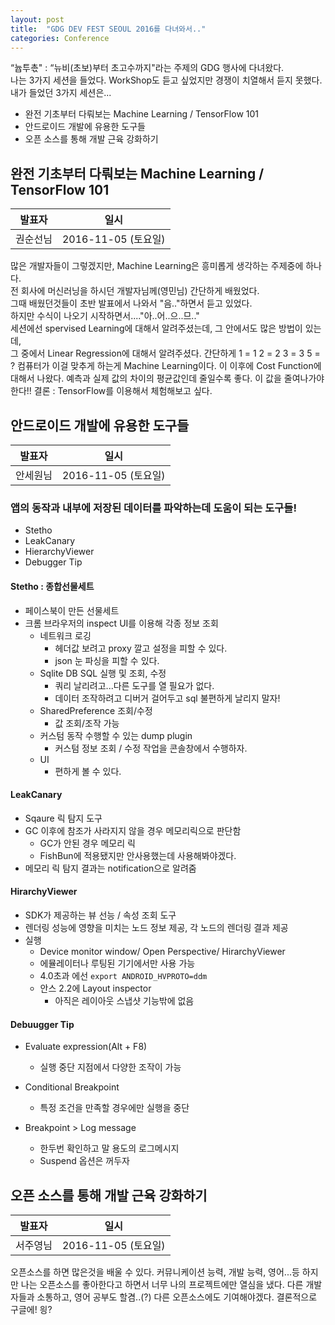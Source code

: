 ```yaml
---
layout: post
title:  "GDG DEV FEST SEOUL 2016를 다녀와서.."
categories: Conference
---
```


“늅투촋" : “뉴비(초보)부터 초고수까지"라는 주제의 GDG 행사에 다녀왔다.  
나는 3가지 세션을 들었다. WorkShop도 듣고 싶었지만 경쟁이 치열해서 듣지 못했다.  
내가 들었던 3가지 세션은...    
* 완전 기초부터 다뤄보는 Machine Learning / TensorFlow 101
* 안드로이드 개발에 유용한 도구들
* 오픈 소스를 통해 개발 근육 강화하기


## 완전 기초부터 다뤄보는 Machine Learning / TensorFlow 101

|발표자|일시|
|---|---|
|권순선님 |2016-11-05 (토요일) |

많은 개발자들이 그렇겠지만, Machine Learning은 흥미롭게 생각하는 주제중에 하나다.   
전 회사에 머신러닝을 하시던 개발자님께(영민님) 간단하게 배웠었다.  
그때 배웠던것들이 초반 발표에서 나와서 "음.."하면서 듣고 있었다.   
하지만 수식이 나오기 시작하면서...."아..어..으..므.."  
세션에선 spervised Learning에 대해서 알려주셨는데, 그 안에서도 많은 방법이 있는데,   
그 중에서 Linear Regression에 대해서 알려주셨다.
간단하게
1 = 1
2 = 2
3 = 3
5 = ?
컴퓨터가 이걸 맞추게 하는게 Machine Learning이다.
이 이후에 Cost Function에 대해서 나왔다.
예측과 실제 값의 차이의 평균값인데 줄일수록 좋다. 이 값을 줄여나가야한다!!
결론 : TensorFlow를 이용해서 체험해보고 싶다.

## 안드로이드 개발에 유용한 도구들

|발표자|일시|
|---|---|
|안세원님 |2016-11-05 (토요일) |

### 앱의 동작과 내부에 저장된 데이터를 파악하는데 도움이 되는 도구들!

* Stetho
* LeakCanary
* HierarchyViewer
* Debugger Tip


#### Stetho : 종합선물세트

* 페이스북이 만든 선물세트
* 크롬 브라우저의 inspect UI를 이용해 각종 정보 조회
  * 네트워크 로깅
    * 헤더값 보려고 proxy 깔고 설정을 피할 수 있다.
    * json 눈 파싱을 피할 수 있다.
  * Sqlite DB SQL 실행 및 조회, 수정
    * 쿼리 날리려고...다른 도구를 열 필요가 없다.
    * 데이터 조작하려고 디버거 걸어두고 sql 불편하게 날리지 말자!
  * SharedPreference 조회/수정
    * 값 조회/조작 가능
  * 커스텀 동작 수행할 수 있는 dump plugin
    * 커스텀 정보 조회 / 수정 작업을 콘솔창에서 수행하자.
  * UI
    * 편하게 볼 수 있다.


#### LeakCanary

* Sqaure 릭 탐지 도구
* GC 이후에 참조가 사라지지 않을 경우 메모리릭으로 판단함
  * GC가 안된 경우 메모리 릭  
  * FishBun에 적용됐지만 안사용했는데 사용해봐야겠다.
* 메모리 릭 탐지 결과는 notification으로 알려줌

#### HirarchyViewer

* SDK가 제공하는 뷰 선능 / 속성 조회 도구
* 렌더링 성능에 영향을 미치는 노드 정보 제공, 각 노드의 렌더링 결과 제공
* 실행
  * Device monitor window/ Open Perspective/ HirarchyViewer
  * 에뮬레이터나 루팅된 기기에서만 사용 가능
  * 4.0초과 에선 `export ANDROID_HVPROTO=ddm`
  * 안스 2.2에 Layout inspector
    * 아직은 레이아웃 스냅샷 기능밖에 없음

#### Debuugger Tip

* Evaluate expression(Alt + F8)
  * 실행 중단 지점에서 다양한 조작이 가능

* Conditional Breakpoint
  * 특정 조건을 만족할 경우에만 실행을 중단

* Breakpoint > Log message
  * 한두번 확인하고 말 용도의 로그메시지
  * Suspend 옵션은 꺼두자

## 오픈 소스를 통해 개발 근육 강화하기

|발표자|일시|
|---|---|
|서주영님 |2016-11-05 (토요일) |

오픈소스를 하면 많은것을 배울 수 있다. 커뮤니케이션 능력, 개발 능력, 영어...등
하지만 나는 오픈소스를 좋아한다고 하면서 너무 나의 프로젝트에만 열심을 냈다.
다른 개발자들과 소통하고, 영어 공부도 할겸..(?) 다른 오픈소스에도 기여해야겠다.
결론적으로 구글에! 읭?
